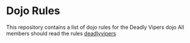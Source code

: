 Dojo Rules
==========

This repository contains a list of dojo rules for the Deadly Vipers dojo
All members should read the rules
[deadlyvipers](https://github.com/deadlyvipers) 
